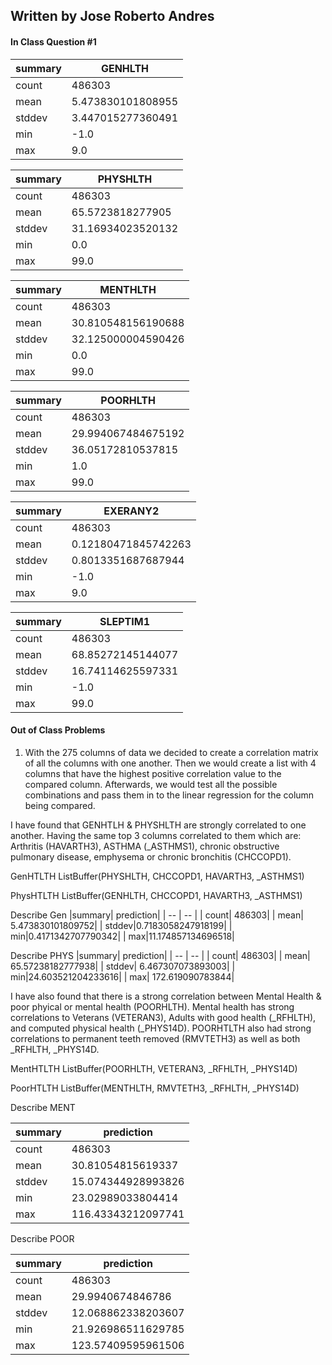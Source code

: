 ## Written by Jose Roberto Andres

#### In Class Question #1

|summary|          GENHLTH|
| -- | -- |
|  count|           486303|
|   mean|5.473830101808955|
| stddev|3.447015277360491|
|    min|             -1.0|
|    max|              9.0|

|summary|         PHYSHLTH|
| -- | -- |
|  count|           486303|
|   mean| 65.5723818277905|
| stddev|31.16934023520132|
|    min|              0.0|
|    max|             99.0|

|summary|          MENTHLTH|
| -- | -- |
|  count|            486303|
|   mean|30.810548156190688|
| stddev|32.125000004590426|
|    min|               0.0|
|    max|              99.0|

|summary|          POORHLTH|
| -- | -- |
|  count|            486303|
|   mean|29.994067484675192|
| stddev| 36.05172810537815|
|    min|               1.0|
|    max|              99.0

|summary|           EXERANY2|
| -- | -- |
|  count|             486303|
|   mean|0.12180471845742263|
| stddev| 0.8013351687687944|
|    min|               -1.0|
|    max|                9.0|

|summary|         SLEPTIM1|
| -- | -- |
|  count|           486303|
|   mean|68.85272145144077|
| stddev|16.74114625597331|
|    min|             -1.0|
|    max|             99.0|

#### Out of Class Problems
1. With the 275 columns of data we decided to create a correlation matrix of all the columns with one another. Then we would create a list with 4 columns that have the highest positive correlation value to the compared column. Afterwards, we would test all the possible combinations and pass them in to the linear regression for the column being compared.

I have found that GENHTLH & PHYSHLTH are strongly correlated to one another. Having the same top 3 columns correlated to them which are: Arthritis (HAVARTH3), ASTHMA (_ASTHMS1), chronic obstructive pulmonary disease, emphysema or chronic bronchitis (CHCCOPD1). 

GenHTLTH ListBuffer(PHYSHLTH, CHCCOPD1, HAVARTH3, _ASTHMS1)

PhysHTLTH ListBuffer(GENHLTH, CHCCOPD1, HAVARTH3, _ASTHMS1)

Describe Gen
|summary|        prediction|
| -- | -- |
|  count|            486303|
|   mean| 5.473830101809752|
| stddev|0.7183058247918199|
|    min|0.4171342707790342|
|    max|11.174857134696518|

Describe PHYS
|summary|        prediction|
| -- | -- |
|  count|            486303|
|   mean| 65.57238182777938|
| stddev| 6.467307073893003|
|    min|24.603521204233616|
|    max|  172.619090783844|

I have also found that there is a strong correlation between Mental Health & poor phyical or mental health (POORHLTH). Mental health has strong correlations to Veterans (VETERAN3), Adults with good health (_RFHLTH), and computed physical health (_PHYS14D). POORHTLTH also had strong correlations to permanent teeth removed (RMVTETH3) as well as both _RFHLTH, _PHYS14D.

MentHTLTH ListBuffer(POORHLTH, VETERAN3, _RFHLTH, _PHYS14D)

PoorHTLTH ListBuffer(MENTHLTH, RMVTETH3, _RFHLTH, _PHYS14D)

Describe MENT

|summary|        prediction|
| -- | -- |
|  count|            486303|
|   mean| 30.81054815619337|
| stddev|15.074344928993826|
|    min| 23.02989033804414|
|    max|116.43343212097741|

Describe POOR

|summary|        prediction|
| -- | -- |
|  count|            486303|
|   mean|  29.9940674846786|
| stddev|12.068862338203607|
|    min|21.926986511629785|
|    max|123.57409595961506|




 

